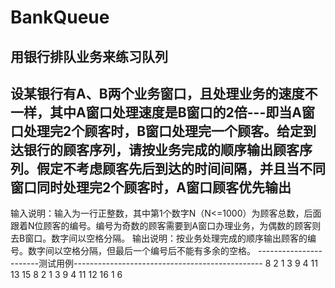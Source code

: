 # BankQueue
用银行排队业务来练习队列
----------------------------------------------------------------------
设某银行有A、B两个业务窗口，且处理业务的速度不一样，其中A窗口处理速度是B窗口的2倍---即当A窗口处理完2个顾客时，B窗口处理完一个顾客。给定到达银行的顾客序列，请按业务完成的顺序输出顾客序列。假定不考虑顾客先后到达的时间间隔，并且当不同窗口同时处理完2个顾客时，A窗口顾客优先输出
----------------------------------------------------------------------
输入说明：输入为一行正整数，其中第1个数字N（N<=1000）为顾客总数，后面跟着N位顾客的编号。编号为奇数的顾客需要到A窗口办理业务，为偶数的顾客则去B窗口。数字间以空格分隔。
输出说明：按业务处理完成的顺序输出顾客的编号。数字间以空格分隔，但最后一个编号后不能有多余的空格。
-----------------------测试用例-----------------------------------------------
8 2 1 3 9 4 11 13 15
8 2 1 3 9 4 11 12 16
1 6
